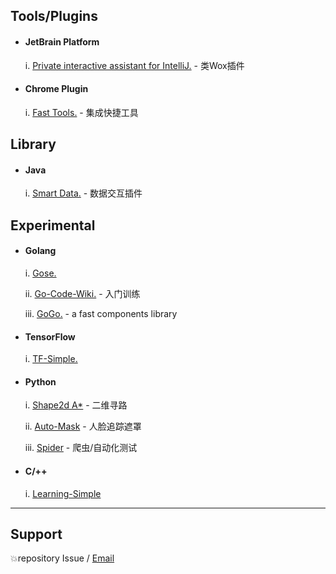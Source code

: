 ## Tools/Plugins

- #### JetBrain Platform
    i.  [Private interactive assistant for IntelliJ.](https://github.com/lauvinson/Private-interactive-assistant-for-IntelliJ) - 类Wox插件


- #### Chrome Plugin
    i.  [Fast Tools.](https://github.com/milkomeda-org/anybase) - 集成快捷工具


## Library
- #### Java
    i. [Smart Data.](https://github.com/lauvinson/smart-data.git) - 数据交互插件

## Experimental
- #### Golang
    i. [Gose.](https://github.com/lauvinson/gose)

    ii. [Go-Code-Wiki.](https://github.com/lauvinson/go-simple-learning) - 入门训练
    
    iii. [GoGo.](https://github.com/lauvinson/gogo) - a fast components library
- #### TensorFlow
    i. [TF-Simple.](https://github.com/lauvinson/tf-model)
- #### Python
    i. [Shape2d A*](https://github.com/lauvinson/hacker-2019-guitar) - 二维寻路

    ii. [Auto-Mask](https://github.com/lauvinson/auto-mask) - 人脸追踪遮罩
    
    iii. [Spider](https://github.com/lauvinson/myspider) - 爬虫/自动化测试
- #### C/++
    i. [Learning-Simple](https://github.com/lauvinson/c-learn)

---
## Support
:boom:repository Issue / [Email](mailto:wincentlauvinson@gmail.com)
